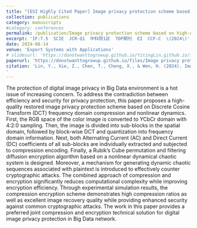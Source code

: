 ```yaml
---
title: "[ESI Highly Cited Paper] Image privacy protection scheme based on high-quality reconstruction DCT compression and nonlinear dynamics"
collection: publications
category: manuscripts
#category: conferences
permalink: /publication/Image privacy protection scheme based on high-quality reconstruction DCT compression and nonlinear dynamics
excerpt: 'IF:7.5  SCIE  JCR-Q1  中科院1区  TOP期刊  EI  CCF-C  \(2024\)'
date: 2024-08-14
venue: 'Expert Systems with Applications'
# slidesurl: 'https://donotwanttogrowup.github.io/YitingLin.github.io/files/slides1.pdf'
paperurl: 'https://donotwanttogrowup.github.io/files/Image privacy protection scheme based on high-quality reconstruction DCT compression and nonlinear dynamics.pdf'
citation: 'Lin, Y., Xie, Z., Chen, T., Cheng, X., & Wen, H. (2024). Image privacy protection scheme based on high-quality reconstruction DCT compression and nonlinear dynamics. In Expert Systems with Applications (Vol. 257, p. 124891). Elsevier BV. https://doi.org/10.1016/j.eswa.2024.124891
'
---
```


The protection of digital image privacy in Big Data environment is a hot issue of increasing concern. To address the contradiction between efficiency and security for privacy protection, this paper proposes a high-quality restored image privacy protection scheme based on Discrete Cosine Transform (DCT) frequency domain compression and nonlinear dynamics. First, the RGB space of the color image is converted to YCbCr domain with 4:2:0 sampling. Then, the image is divided into sub-blocks in the spatial domain, followed by block-wise DCT and quantization into frequency domain information. Next, both Alternating Current (AC) and Direct Current (DC) coefficients of all sub-blocks are individually extracted and subjected to compression encoding. Finally, a Rubik’s Cube permutation and filtering diffusion encryption algorithm based on a nonlinear dynamical chaotic system is designed. Moreover, a mechanism for generating dynamic chaotic sequences associated with plaintext is introduced to effectively counter cryptographic attacks. The combined approach of compression and encryption significantly reduces computational complexity while improving encryption efficiency. Through experimental simulation results, the compression encryption scheme demonstrates high compression ratios as well as excellent image recovery quality while providing enhanced security against common cryptographic attacks. The work in this paper provides a preferred joint compression and encryption technical solution for digital image privacy protection in Big Data network.
